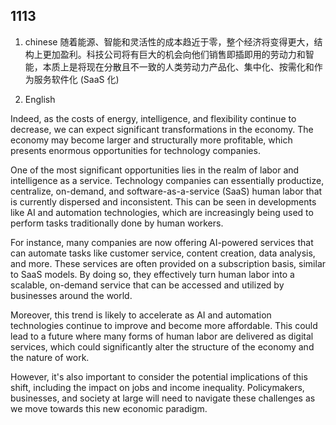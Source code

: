 ## 1113


1. chinese
随着能源、智能和灵活性的成本趋近于零，整个经济将变得更大，结构上更加盈利。科技公司将有巨大的机会向他们销售即插即用的劳动力和智能，本质上是将现在分散且不一致的人类劳动力产品化、集中化、按需化和作为服务软件化 (SaaS 化)



2. English

Indeed, as the costs of energy, intelligence, and flexibility continue to decrease, we can expect significant transformations in the economy. The economy may become larger and structurally more profitable, which presents enormous opportunities for technology companies.

One of the most significant opportunities lies in the realm of labor and intelligence as a service. Technology companies can essentially productize, centralize, on-demand, and software-as-a-service (SaaS) human labor that is currently dispersed and inconsistent. This can be seen in developments like AI and automation technologies, which are increasingly being used to perform tasks traditionally done by human workers. 

For instance, many companies are now offering AI-powered services that can automate tasks like customer service, content creation, data analysis, and more. These services are often provided on a subscription basis, similar to SaaS models. By doing so, they effectively turn human labor into a scalable, on-demand service that can be accessed and utilized by businesses around the world.

Moreover, this trend is likely to accelerate as AI and automation technologies continue to improve and become more affordable. This could lead to a future where many forms of human labor are delivered as digital services, which could significantly alter the structure of the economy and the nature of work.

However, it's also important to consider the potential implications of this shift, including the impact on jobs and income inequality. Policymakers, businesses, and society at large will need to navigate these challenges as we move towards this new economic paradigm.